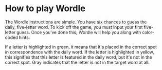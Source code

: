 # How to play Wordle
<p>The Wordle instructions are simple. You have six chances to guess the daily, five-letter word. To kick off the game, you must input your first five-letter guess. Once you've done this, Wordle will help you along with color-coded hints.</p>

<p>If a letter is highlighted in green, it means that it's placed in the correct spot in correspondence with the daily word. If the letter is highlighted in yellow, this signifies that this letter is featured in the daily word, but it's not in the correct spot. Gray indicates that the letter is not in the target word at all.</p>
